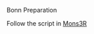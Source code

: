 Bonn Preparation

Follow the script in [Mons3R](https://github.com/Junyi42/monst3r/blob/main/data/evaluation_script.md)